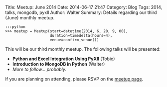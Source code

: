 Title: Meetup: June 2014
Date: 2014-06-17 21:47
Category: Blog
Tags: 2014, talks, mongodb, pyxll
Author: Walter
Summary: Details regarding our third (June) monthly meetup.


    :::python
    >>> meetup = Meetup(start=datetime(2014, 6, 28, 9, 00),
                        duration=timedelta(hours=4),
                        venue=confirm_venue())

This will be our third monthly meetup. The following talks will be presented:

* **Python and Excel Integration Using PyXll** (Tobie)
* **Introduction to MongoDB in Python** (Walter)
* *More to follow... probably.*

If you are planning on attending, please RSVP on the [meetup page](http://www.meetup.com/Gauteng-Python-Users-Group/events/189529862/).
